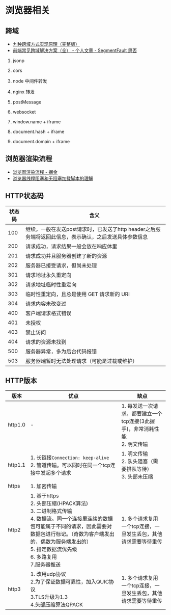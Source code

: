 <!--
 * @Author       : HyFun
 * @Date         : 2021-07-22 22:26:31
 * @Description  :
 * @LastEditors  : HyFun
 * @LastEditTime : 2021-08-09 15:36:02
-->

# 浏览器相关

## 跨域

- [九种跨域方式实现原理（完整版）](https://juejin.cn/post/6844903767226351623)
- [前端常见跨域解决方案（全） - 个人文章 - SegmentFault 思否](https://segmentfault.com/a/1190000011145364?utm_medium=referral&utm_source=tuicool)

1. jsonp

2. cors

3. node 中间件转发

4. nginx 转发

5. postMessage

6. websocket

7. window.name + iframe

8. document.hash + iframe

9. document.domain + iframe

## 浏览器渲染流程

- [浏览器渲染流程 - 掘金](https://juejin.im/post/5dcbbbbd6fb9a0606a206c14)
- [浏览器线程阻塞和无阻塞加载脚本的理解](https://segmentfault.com/a/1190000006143086)

## HTTP状态码

| 状态码 | 含义 |
| - | - |
| 100 | 继续，一般在发送post请求时，已发送了http header之后服务端将返回此信息，表示确认，之后发送具体参数信息 |
| 200 | 请求成功，请求结果一般会放在响应体里 |
| 201 | 请求成功并且服务器创建了新的资源 |
| 202 | 服务器已接受请求，但尚未处理 |
| 301 | 请求地址永久重定向 |
| 302 | 请求地址临时性重定向 |
| 303 | 临时性重定向，且总是使用 GET 请求新的 URI |
| 304 | 请求内容未改变过 |
| 400 | 客户端请求格式错误 |
| 401 | 未授权 |
| 403 | 禁止访问 |
| 404 | 请求的资源未找到 |
| 500 | 服务器异常，多为后台代码报错 |
| 503 | 服务器端暂时无法处理请求（可能是过载或维护） |


## HTTP版本

| 版本 | 优点 | 缺点 |
| - | - | - |
| http1.0 | - | 1. 每发送一次请求，都要建立一个tcp连接(3此握手)，非常消耗性能<br> 2. 明文传输 |
| http1.1 | 1. 长链接`Connection: keep-alive`<br>2. 管道传输。可以同时在同一个tcp连接中发起多个请求 | 1. 明文传输<br>2. 队头阻塞（需要排队等待）<br>3. 头部未压缩 |
| https | 1. 加密传输 |  |
| http2 | 1. 基于https<br>2. 头部压缩(HPACK算法) <br>3. 二进制格式传输<br>4. 数据流。同一个连接里连续的数据包可能属于不同的请求，因此需要对数据包进行标记。（奇数为客户端发出的，偶数为服务端发出的）<br>5. 指定数据流优先级<br>6. 多路复用<br>7.服务器推送 | 1. 多个请求复用一个tcp连接，一旦发生丢包，其他请求需要等待重传 |
| http3 | 1. 改用udp协议<br>2.为了保证数据可靠性，加入QUIC协议<br>3.TLS升级为1.3<br>4.头部压缩算法QPACK | 1. 多个请求复用一个tcp连接，一旦发生丢包，其他请求需要等待重传 |